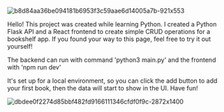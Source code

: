 ![b8d84aa36be094181b6953f3c59aae6d14005a7b-921x553](https://github.com/user-attachments/assets/0e06ceaf-caef-44d4-bece-064fad755810)

Hello! This project was created while learning Python. I created a Python Flask API and a React frontend to create simple CRUD operations for a bookshelf app. If you found your way to this page, feel free to try it out yourself!

The backend can run with command 'python3 main.py' and the frontend with 'npm run dev' 

It's set up for a local environment, so you can click the add button to add your first book, then the data will start to show in the UI. Have fun!

![dbdee0f2274d85bbf482fd9166111346cfdf0f9c-2872x1400](https://github.com/user-attachments/assets/67af37d9-c616-4b8c-96d1-0394943cf2be)
